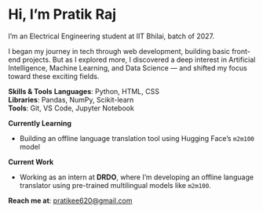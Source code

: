# Hi, I’m Pratik Raj

 I’m an Electrical Engineering student at IIT Bhilai, batch of 2027.

 I began my journey in tech through web development, building basic front-end projects. But as I explored more, I discovered a deep interest in Artificial Intelligence, Machine Learning, and Data Science — and shifted my focus toward these exciting fields.

 **Skills & Tools**
 **Languages**: Python, HTML, CSS  
 **Libraries**: Pandas, NumPy, Scikit-learn  
 **Tools**: Git, VS Code, Jupyter Notebook

 **Currently Learning**
- Building an offline language translation tool using Hugging Face’s `m2m100` model

 **Current Work**
- Working as an intern at **DRDO**, where I’m developing an offline language translator using pre-trained multilingual models like `m2m100`.

 **Reach me at**: [pratikee620@gmail.com](mailto:pratikee620@gmail.com)


